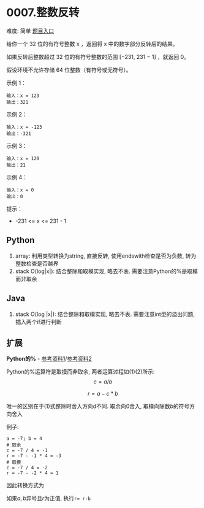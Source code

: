 # 0007.整数反转

难度: 简单 [题目入口]()

给你一个 32 位的有符号整数 x ，返回将 x 中的数字部分反转后的结果。

如果反转后整数超过 32 位的有符号整数的范围 [−231,  231 − 1] ，就返回 0。

假设环境不允许存储 64 位整数（有符号或无符号）。

示例 1：

```
输入：x = 123
输出：321
```

示例 2：

```
输入：x = -123
输出：-321
```

示例 3：

```
输入：x = 120
输出：21
```

示例 4：

```
输入：x = 0
输出：0
```


提示：

- -231 <= x <= 231 - 1

## Python

1. array: 利用类型转换为string, 直接反转, 使用endswith检查是否为负数, 转为整数检查是否越界
2. stack O(log|x|): 结合整除和取模实现, 略去不表. 需要注意Python的%是取模而非取余



## Java

1. stack O(log |x|): 结合整除和取模实现, 略去不表. 需要注意int型的溢出问题, 插入两个if进行判断



## 扩展

**Python的%** - [参考资料1](https://zhuanlan.zhihu.com/p/70819721)/[参考资料2](https://zhuanlan.zhihu.com/p/70819721)

Python的%运算符是取摸而非取余, 两者运算过程如(1)(2)所示:
$$
c=a/b
$$

$$
r=a-c*b
$$



唯一的区别在于(1)式整除时舍入方向d不同. 取余向0舍入, 取模向除数$b$的符号方向舍入

例子: 

```
a = -7; b = 4
# 取余
c = -7 / 4 = -1
r = -7 - -1 * 4 = -3
# 取摸
c = -7 / 4 = -2
r = -7 - -2 * 4 = 1
```

因此转换方式为

如果$a,b$异号且$r$为正值, 执行`r= r-b`